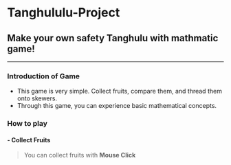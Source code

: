 Tanghululu-Project
==================

## Make your own safety Tanghulu with mathmatic game!



----------------------------------------------------------

### Introduction of Game
- This game is very simple. Collect fruits, compare them, and thread them onto skewers.
- Through this game, you can experience basic mathematical concepts.

### How to play
#### - Collect Fruits   
>    You can collect fruits with **Mouse Click**
